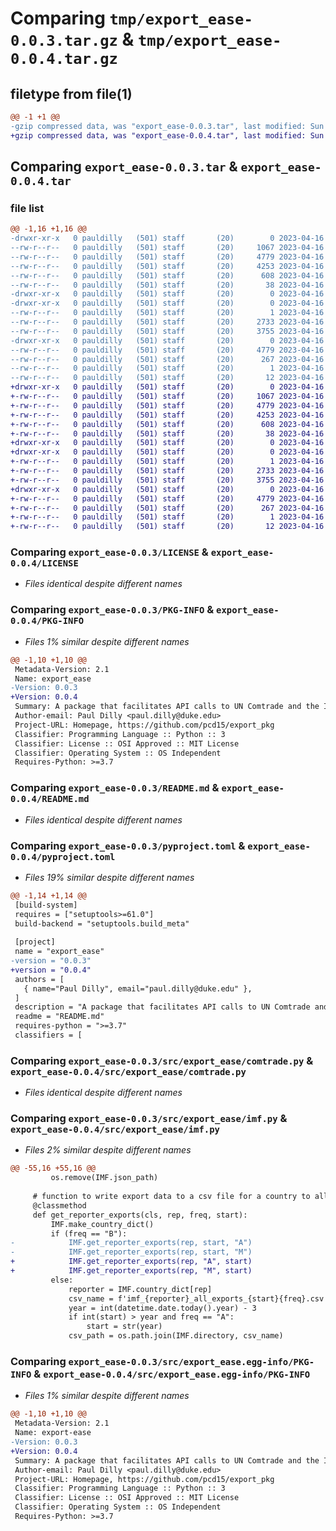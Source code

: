 # Comparing `tmp/export_ease-0.0.3.tar.gz` & `tmp/export_ease-0.0.4.tar.gz`

## filetype from file(1)

```diff
@@ -1 +1 @@
-gzip compressed data, was "export_ease-0.0.3.tar", last modified: Sun Apr 16 22:11:25 2023, max compression
+gzip compressed data, was "export_ease-0.0.4.tar", last modified: Sun Apr 16 23:11:49 2023, max compression
```

## Comparing `export_ease-0.0.3.tar` & `export_ease-0.0.4.tar`

### file list

```diff
@@ -1,16 +1,16 @@
-drwxr-xr-x   0 pauldilly   (501) staff       (20)        0 2023-04-16 22:11:25.321915 export_ease-0.0.3/
--rw-r--r--   0 pauldilly   (501) staff       (20)     1067 2023-04-16 21:36:49.000000 export_ease-0.0.3/LICENSE
--rw-r--r--   0 pauldilly   (501) staff       (20)     4779 2023-04-16 22:11:25.321711 export_ease-0.0.3/PKG-INFO
--rw-r--r--   0 pauldilly   (501) staff       (20)     4253 2023-04-16 22:09:55.000000 export_ease-0.0.3/README.md
--rw-r--r--   0 pauldilly   (501) staff       (20)      608 2023-04-16 22:09:17.000000 export_ease-0.0.3/pyproject.toml
--rw-r--r--   0 pauldilly   (501) staff       (20)       38 2023-04-16 22:11:25.321975 export_ease-0.0.3/setup.cfg
-drwxr-xr-x   0 pauldilly   (501) staff       (20)        0 2023-04-16 22:11:25.320034 export_ease-0.0.3/src/
-drwxr-xr-x   0 pauldilly   (501) staff       (20)        0 2023-04-16 22:11:25.320827 export_ease-0.0.3/src/export_ease/
--rw-r--r--   0 pauldilly   (501) staff       (20)        1 2023-04-16 21:36:49.000000 export_ease-0.0.3/src/export_ease/__init__.py
--rw-r--r--   0 pauldilly   (501) staff       (20)     2733 2023-04-16 21:43:25.000000 export_ease-0.0.3/src/export_ease/comtrade.py
--rw-r--r--   0 pauldilly   (501) staff       (20)     3755 2023-04-16 21:48:39.000000 export_ease-0.0.3/src/export_ease/imf.py
-drwxr-xr-x   0 pauldilly   (501) staff       (20)        0 2023-04-16 22:11:25.321358 export_ease-0.0.3/src/export_ease.egg-info/
--rw-r--r--   0 pauldilly   (501) staff       (20)     4779 2023-04-16 22:11:25.000000 export_ease-0.0.3/src/export_ease.egg-info/PKG-INFO
--rw-r--r--   0 pauldilly   (501) staff       (20)      267 2023-04-16 22:11:25.000000 export_ease-0.0.3/src/export_ease.egg-info/SOURCES.txt
--rw-r--r--   0 pauldilly   (501) staff       (20)        1 2023-04-16 22:11:25.000000 export_ease-0.0.3/src/export_ease.egg-info/dependency_links.txt
--rw-r--r--   0 pauldilly   (501) staff       (20)       12 2023-04-16 22:11:25.000000 export_ease-0.0.3/src/export_ease.egg-info/top_level.txt
+drwxr-xr-x   0 pauldilly   (501) staff       (20)        0 2023-04-16 23:11:49.647182 export_ease-0.0.4/
+-rw-r--r--   0 pauldilly   (501) staff       (20)     1067 2023-04-16 21:36:49.000000 export_ease-0.0.4/LICENSE
+-rw-r--r--   0 pauldilly   (501) staff       (20)     4779 2023-04-16 23:11:49.647056 export_ease-0.0.4/PKG-INFO
+-rw-r--r--   0 pauldilly   (501) staff       (20)     4253 2023-04-16 22:09:55.000000 export_ease-0.0.4/README.md
+-rw-r--r--   0 pauldilly   (501) staff       (20)      608 2023-04-16 23:10:45.000000 export_ease-0.0.4/pyproject.toml
+-rw-r--r--   0 pauldilly   (501) staff       (20)       38 2023-04-16 23:11:49.647220 export_ease-0.0.4/setup.cfg
+drwxr-xr-x   0 pauldilly   (501) staff       (20)        0 2023-04-16 23:11:49.645294 export_ease-0.0.4/src/
+drwxr-xr-x   0 pauldilly   (501) staff       (20)        0 2023-04-16 23:11:49.646323 export_ease-0.0.4/src/export_ease/
+-rw-r--r--   0 pauldilly   (501) staff       (20)        1 2023-04-16 21:36:49.000000 export_ease-0.0.4/src/export_ease/__init__.py
+-rw-r--r--   0 pauldilly   (501) staff       (20)     2733 2023-04-16 21:43:25.000000 export_ease-0.0.4/src/export_ease/comtrade.py
+-rw-r--r--   0 pauldilly   (501) staff       (20)     3755 2023-04-16 23:10:39.000000 export_ease-0.0.4/src/export_ease/imf.py
+drwxr-xr-x   0 pauldilly   (501) staff       (20)        0 2023-04-16 23:11:49.646878 export_ease-0.0.4/src/export_ease.egg-info/
+-rw-r--r--   0 pauldilly   (501) staff       (20)     4779 2023-04-16 23:11:49.000000 export_ease-0.0.4/src/export_ease.egg-info/PKG-INFO
+-rw-r--r--   0 pauldilly   (501) staff       (20)      267 2023-04-16 23:11:49.000000 export_ease-0.0.4/src/export_ease.egg-info/SOURCES.txt
+-rw-r--r--   0 pauldilly   (501) staff       (20)        1 2023-04-16 23:11:49.000000 export_ease-0.0.4/src/export_ease.egg-info/dependency_links.txt
+-rw-r--r--   0 pauldilly   (501) staff       (20)       12 2023-04-16 23:11:49.000000 export_ease-0.0.4/src/export_ease.egg-info/top_level.txt
```

### Comparing `export_ease-0.0.3/LICENSE` & `export_ease-0.0.4/LICENSE`

 * *Files identical despite different names*

### Comparing `export_ease-0.0.3/PKG-INFO` & `export_ease-0.0.4/PKG-INFO`

 * *Files 1% similar despite different names*

```diff
@@ -1,10 +1,10 @@
 Metadata-Version: 2.1
 Name: export_ease
-Version: 0.0.3
+Version: 0.0.4
 Summary: A package that facilitates API calls to UN Comtrade and the International Monetary Fund to gather macroeconomic export data
 Author-email: Paul Dilly <paul.dilly@duke.edu>
 Project-URL: Homepage, https://github.com/pcd15/export_pkg
 Classifier: Programming Language :: Python :: 3
 Classifier: License :: OSI Approved :: MIT License
 Classifier: Operating System :: OS Independent
 Requires-Python: >=3.7
```

### Comparing `export_ease-0.0.3/README.md` & `export_ease-0.0.4/README.md`

 * *Files identical despite different names*

### Comparing `export_ease-0.0.3/pyproject.toml` & `export_ease-0.0.4/pyproject.toml`

 * *Files 19% similar despite different names*

```diff
@@ -1,14 +1,14 @@
 [build-system]
 requires = ["setuptools>=61.0"]
 build-backend = "setuptools.build_meta"
 
 [project]
 name = "export_ease"
-version = "0.0.3"
+version = "0.0.4"
 authors = [
   { name="Paul Dilly", email="paul.dilly@duke.edu" },
 ]
 description = "A package that facilitates API calls to UN Comtrade and the International Monetary Fund to gather macroeconomic export data"
 readme = "README.md"
 requires-python = ">=3.7"
 classifiers = [
```

### Comparing `export_ease-0.0.3/src/export_ease/comtrade.py` & `export_ease-0.0.4/src/export_ease/comtrade.py`

 * *Files identical despite different names*

### Comparing `export_ease-0.0.3/src/export_ease/imf.py` & `export_ease-0.0.4/src/export_ease/imf.py`

 * *Files 2% similar despite different names*

```diff
@@ -55,16 +55,16 @@
         os.remove(IMF.json_path)
 
     # function to write export data to a csv file for a country to all its partners, starting at year designated by start
     @classmethod
     def get_reporter_exports(cls, rep, freq, start):
         IMF.make_country_dict()
         if (freq == "B"):
-            IMF.get_reporter_exports(rep, start, "A")
-            IMF.get_reporter_exports(rep, start, "M")
+            IMF.get_reporter_exports(rep, "A", start)
+            IMF.get_reporter_exports(rep, "M", start)
         else:
             reporter = IMF.country_dict[rep]
             csv_name = f'imf_{reporter}_all_exports_{start}{freq}.csv'
             year = int(datetime.date.today().year) - 3
             if int(start) > year and freq == "A":
                 start = str(year)
             csv_path = os.path.join(IMF.directory, csv_name)
```

### Comparing `export_ease-0.0.3/src/export_ease.egg-info/PKG-INFO` & `export_ease-0.0.4/src/export_ease.egg-info/PKG-INFO`

 * *Files 1% similar despite different names*

```diff
@@ -1,10 +1,10 @@
 Metadata-Version: 2.1
 Name: export-ease
-Version: 0.0.3
+Version: 0.0.4
 Summary: A package that facilitates API calls to UN Comtrade and the International Monetary Fund to gather macroeconomic export data
 Author-email: Paul Dilly <paul.dilly@duke.edu>
 Project-URL: Homepage, https://github.com/pcd15/export_pkg
 Classifier: Programming Language :: Python :: 3
 Classifier: License :: OSI Approved :: MIT License
 Classifier: Operating System :: OS Independent
 Requires-Python: >=3.7
```

